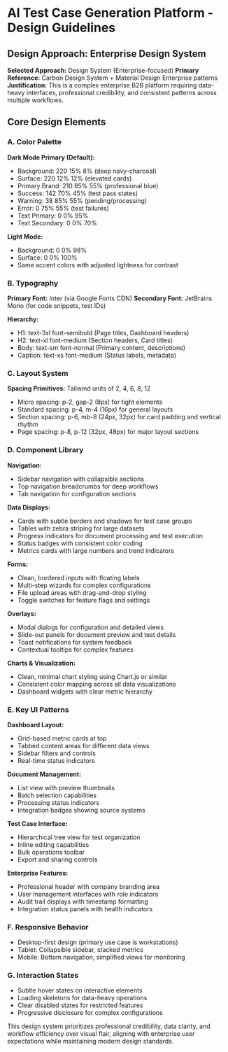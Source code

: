 # AI Test Case Generation Platform - Design Guidelines

## Design Approach: Enterprise Design System

**Selected Approach:** Design System (Enterprise-focused)
**Primary Reference:** Carbon Design System + Material Design Enterprise patterns
**Justification:** This is a complex enterprise B2B platform requiring data-heavy interfaces, professional credibility, and consistent patterns across multiple workflows.

## Core Design Elements

### A. Color Palette
**Dark Mode Primary (Default):**
- Background: 220 15% 8% (deep navy-charcoal)
- Surface: 220 12% 12% (elevated cards)
- Primary Brand: 210 85% 55% (professional blue)
- Success: 142 70% 45% (test pass states)
- Warning: 38 85% 55% (pending/processing)
- Error: 0 75% 55% (test failures)
- Text Primary: 0 0% 95%
- Text Secondary: 0 0% 70%

**Light Mode:**
- Background: 0 0% 98%
- Surface: 0 0% 100%
- Same accent colors with adjusted lightness for contrast

### B. Typography
**Primary Font:** Inter (via Google Fonts CDN)
**Secondary Font:** JetBrains Mono (for code snippets, test IDs)

**Hierarchy:**
- H1: text-3xl font-semibold (Page titles, Dashboard headers)
- H2: text-xl font-medium (Section headers, Card titles)  
- Body: text-sm font-normal (Primary content, descriptions)
- Caption: text-xs font-medium (Status labels, metadata)

### C. Layout System
**Spacing Primitives:** Tailwind units of 2, 4, 6, 8, 12
- Micro spacing: p-2, gap-2 (8px) for tight elements
- Standard spacing: p-4, m-4 (16px) for general layouts
- Section spacing: p-6, mb-8 (24px, 32px) for card padding and vertical rhythm
- Page spacing: p-8, p-12 (32px, 48px) for major layout sections

### D. Component Library

**Navigation:**
- Sidebar navigation with collapsible sections
- Top navigation breadcrumbs for deep workflows
- Tab navigation for configuration sections

**Data Displays:**
- Cards with subtle borders and shadows for test case groups
- Tables with zebra striping for large datasets
- Progress indicators for document processing and test execution
- Status badges with consistent color coding
- Metrics cards with large numbers and trend indicators

**Forms:**
- Clean, bordered inputs with floating labels
- Multi-step wizards for complex configurations
- File upload areas with drag-and-drop styling
- Toggle switches for feature flags and settings

**Overlays:**
- Modal dialogs for configuration and detailed views
- Slide-out panels for document preview and test details
- Toast notifications for system feedback
- Contextual tooltips for complex features

**Charts & Visualization:**
- Clean, minimal chart styling using Chart.js or similar
- Consistent color mapping across all data visualizations
- Dashboard widgets with clear metric hierarchy

### E. Key UI Patterns

**Dashboard Layout:**
- Grid-based metric cards at top
- Tabbed content areas for different data views
- Sidebar filters and controls
- Real-time status indicators

**Document Management:**
- List view with preview thumbnails
- Batch selection capabilities
- Processing status indicators
- Integration badges showing source systems

**Test Case Interface:**
- Hierarchical tree view for test organization
- Inline editing capabilities
- Bulk operations toolbar
- Export and sharing controls

**Enterprise Features:**
- Professional header with company branding area
- User management interfaces with role indicators
- Audit trail displays with timestamp formatting
- Integration status panels with health indicators

### F. Responsive Behavior
- Desktop-first design (primary use case is workstations)
- Tablet: Collapsible sidebar, stacked metrics
- Mobile: Bottom navigation, simplified views for monitoring

### G. Interaction States
- Subtle hover states on interactive elements
- Loading skeletons for data-heavy operations
- Clear disabled states for restricted features
- Progressive disclosure for complex configurations

This design system prioritizes professional credibility, data clarity, and workflow efficiency over visual flair, aligning with enterprise user expectations while maintaining modern design standards.